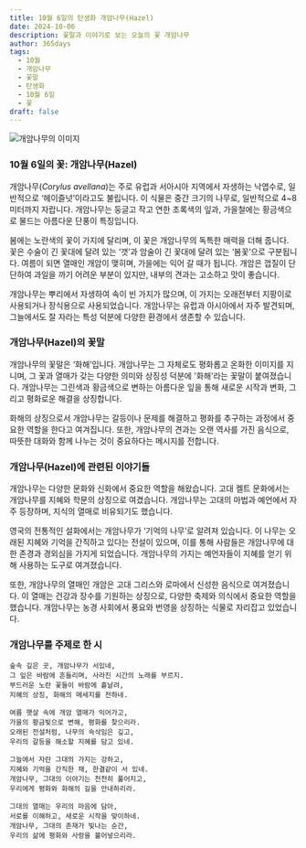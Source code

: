 ```yaml
---
title: 10월 6일의 탄생화 개암나무(Hazel)
date: 2024-10-06
description: 꽃말과 이야기로 보는 오늘의 꽃 개암나무
author: 365days
tags:
  - 10월
  - 개암나무
  - 꽃말
  - 탄생화
  - 10월 6일
  - 꽃
draft: false
---
```



![개암나무의 이미지](https://cdn.pixabay.com/photo/2019/03/25/18/37/hazel-flowers-4081036_640.jpg#center)


### 10월 6일의 꽃: 개암나무(Hazel)

개암나무(*Corylus avellana*)는 주로 유럽과 서아시아 지역에서 자생하는 낙엽수로, 일반적으로 ‘헤이즐넛’이라고도 불립니다. 이 식물은 중간 크기의 나무로, 일반적으로 4~8미터까지 자랍니다. 개암나무는 둥글고 작고 연한 초록색의 잎과, 가을철에는 황금색으로 물드는 아름다운 단풍이 특징입니다.

봄에는 노란색의 꽃이 가지에 달리며, 이 꽃은 개암나무의 독특한 매력을 더해 줍니다. 꽃은 수술이 긴 꽃대에 달려 있는 ‘갯’과 암술이 긴 꽃대에 달려 있는 ‘봄꽃’으로 구분됩니다. 여름이 되면 열매인 개암이 맺히며, 가을에는 익어 갈 때가 됩니다. 개암은 껍질이 단단하여 과일을 까기 어려운 부분이 있지만, 내부의 견과는 고소하고 맛이 좋습니다.

개암나무는 뿌리에서 자생하여 속이 빈 가지가 많으며, 이 가지는 오래전부터 지팡이로 사용되거나 장식용으로 사용되었습니다. 개암나무는 유럽과 아시아에서 자주 발견되며, 그늘에서도 잘 자라는 특성 덕분에 다양한 환경에서 생존할 수 있습니다.

### 개암나무(Hazel)의 꽃말

개암나무의 꽃말은 ‘화해’입니다. 개암나무는 그 자체로도 평화롭고 온화한 이미지를 지니며, 그 꽃과 열매가 갖는 다양한 의미와 상징성 덕분에 '화해'라는 꽃말이 붙여졌습니다. 개암나무는 그린색과 황금색으로 변하는 아름다운 잎을 통해 새로운 시작과 변화, 그리고 평화로운 해결을 상징합니다.

화해의 상징으로서 개암나무는 갈등이나 문제를 해결하고 평화를 추구하는 과정에서 중요한 역할을 한다고 여겨집니다. 또한, 개암나무의 견과는 오랜 역사를 가진 음식으로, 따뜻한 대화와 함께 나누는 것이 중요하다는 메시지를 전합니다.

### 개암나무(Hazel)에 관련된 이야기들

개암나무는 다양한 문화와 신화에서 중요한 역할을 해왔습니다. 고대 켈트 문화에서는 개암나무를 지혜와 학문의 상징으로 여겼습니다. 개암나무는 고대의 마법과 예언에서 자주 등장하며, 지식의 열매로 비유되기도 했습니다. 

영국의 전통적인 설화에서는 개암나무가 ‘기억의 나무’로 알려져 있습니다. 이 나무는 오래된 지혜와 기억을 간직하고 있다는 전설이 있으며, 이를 통해 사람들은 개암나무에 대한 존경과 경외심을 가지게 되었습니다. 개암나무의 가지는 예언자들이 지혜를 얻기 위해 사용하는 도구로 여겨졌습니다.

또한, 개암나무의 열매인 개암은 고대 그리스와 로마에서 신성한 음식으로 여겨졌습니다. 이 열매는 건강과 장수를 기원하는 상징으로, 다양한 축제와 의식에서 중요한 역할을 했습니다. 개암나무는 농경 사회에서 풍요와 번영을 상징하는 식물로 자리잡고 있었습니다.

### 개암나무를 주제로 한 시

	숲속 깊은 곳, 개암나무가 서있네,
	그 잎은 바람에 흔들리며, 사라진 시간의 노래를 부르지.
	부드러운 노란 꽃들이 바람에 흩날려,
	지혜의 상징, 화해의 메세지를 전하네.
	
	여름 햇살 속에 개암 열매가 익어가고,
	가을의 황금빛으로 변해, 평화를 찾으리라.
	오래된 전설처럼, 나무의 속삭임은 깊고,
	우리의 갈등을 해소할 지혜를 담고 있네.
	
	그늘에서 자란 그대의 가지는 강하고,
	지혜와 기억을 간직한 채, 한결같이 서 있네.
	개암나무, 그대의 이야기는 천천히 풀어지고,
	우리에게 평화와 화해의 길을 안내하리라.
	
	그대의 열매는 우리의 마음에 담아,
	서로를 이해하고, 새로운 시작을 맞이하네.
	개암나무, 그대의 존재가 빛나는 순간,
	우리의 삶에 평화와 사랑을 불어넣으리라.